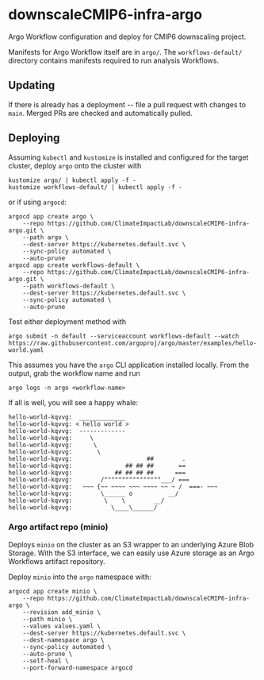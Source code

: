 # downscaleCMIP6-infra-argo
Argo Workflow configuration and deploy for CMIP6 downscaling project.

Manifests for Argo Workflow itself are in `argo/`. The `workflows-default/` directory contains manifests required to run analysis Workflows.

## Updating

If there is already has a deployment -- file a pull request with changes to `main`. Merged PRs are checked and automatically pulled. 

## Deploying

Assuming `kubectl` and `kustomize` is installed and configured for the target cluster, deploy `argo` onto the cluster with

```
kustomize argo/ | kubectl apply -f -
kustomize workflows-default/ | kubectl apply -f -
```

or if using `argocd`:

```
argocd app create argo \
    --repo https://github.com/ClimateImpactLab/downscaleCMIP6-infra-argo.git \
    --path argo \
    --dest-server https://kubernetes.default.svc \
    --sync-policy automated \
    --auto-prune
argocd app create workflows-default \
    --repo https://github.com/ClimateImpactLab/downscaleCMIP6-infra-argo.git \
    --path workflows-default \
    --dest-server https://kubernetes.default.svc \
    --sync-policy automated \
    --auto-prune
```

Test either deployment method with

```
argo submit -n default --serviceaccount workflows-default --watch https://raw.githubusercontent.com/argoproj/argo/master/examples/hello-world.yaml 
```

This assumes you have the `argo` CLI application installed locally. From the output, grab the workflow name and run

```
argo logs -n argo <workflow-name>
```

If all is well, you will see a happy whale:

```
hello-world-kqvvg:  _____________ 
hello-world-kqvvg: < hello world >
hello-world-kqvvg:  ------------- 
hello-world-kqvvg:     \
hello-world-kqvvg:      \
hello-world-kqvvg:       \     
hello-world-kqvvg:                     ##        .            
hello-world-kqvvg:               ## ## ##       ==            
hello-world-kqvvg:            ## ## ## ##      ===            
hello-world-kqvvg:        /""""""""""""""""___/ ===        
hello-world-kqvvg:   ~~~ {~~ ~~~~ ~~~ ~~~~ ~~ ~ /  ===- ~~~   
hello-world-kqvvg:        \______ o          __/            
hello-world-kqvvg:         \    \        __/             
hello-world-kqvvg:           \____\______/   
```

### Argo artifact repo (minio)

Deploys `minio` on the cluster as an S3 wrapper to an underlying Azure Blob Storage. With the S3 interface, we can easily use Azure storage as an Argo Workflows artifact repository.

Deploy `minio` into the `argo` namespace with:

```
argocd app create minio \
    --repo https://github.com/ClimateImpactLab/downscaleCMIP6-infra-argo \
    --revision add_minio \
    --path minio \
    --values values.yaml \
    --dest-server https://kubernetes.default.svc \
    --dest-namespace argo \
    --sync-policy automated \
    --auto-prune \
    --self-heal \
    --port-forward-namespace argocd
```